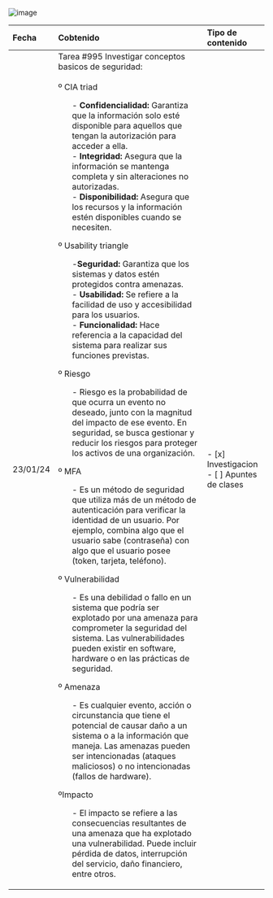 ![image](https://github.com/ValeriaCaamal/Portafolio-de-evidencias/assets/157450828/fd8aeef3-351c-4aaf-b606-7b3e718b733e)

| Fecha  | Cobtenido    | Tipo de contenido |
| :---    |  :---- |  :--- |
| 23/01/24 | Tarea #995  Investigar conceptos basicos de seguridad:<br><br> º CIA triad<br> <ol> - **Confidencialidad:** Garantiza que la información solo esté disponible para aquellos que tengan la autorización para acceder a ella.<br> - **Integridad:** Asegura que la información se mantenga completa y sin alteraciones no autorizadas.<br> - **Disponibilidad:** Asegura que los recursos y la información estén disponibles cuando se necesiten.</ol> º Usability triangle<br> <ol> -**Seguridad:** Garantiza que los sistemas y datos estén protegidos contra amenazas.<br> - **Usabilidad:** Se refiere a la facilidad de uso y accesibilidad para los usuarios.<br> - **Funcionalidad:** Hace referencia a la capacidad del sistema para realizar sus funciones previstas.</ol>º Riesgo<br> <ol> - Riesgo es la probabilidad de que ocurra un evento no deseado, junto con la magnitud del impacto de ese evento. En seguridad, se busca gestionar y reducir los riesgos para proteger los activos de una organización.</ol> º MFA<br> <ol> - Es un método de seguridad que utiliza más de un método de autenticación para verificar la identidad de un usuario. Por ejemplo, combina algo que el usuario sabe (contraseña) con algo que el usuario posee (token, tarjeta, teléfono). </ol>º Vulnerabilidad<br> <ol> - Es una debilidad o fallo en un sistema que podría ser explotado por una amenaza para comprometer la seguridad del sistema. Las vulnerabilidades pueden existir en software, hardware o en las prácticas de seguridad.</ol> º Amenaza<br> <ol> - Es cualquier evento, acción o circunstancia que tiene el potencial de causar daño a un sistema o a la información que maneja. Las amenazas pueden ser intencionadas (ataques maliciosos) o no intencionadas (fallos de hardware).</ol> ºImpacto  <ol> - El impacto se refiere a las consecuencias resultantes de una amenaza que ha explotado una vulnerabilidad. Puede incluir pérdida de datos, interrupción del servicio, daño financiero, entre otros. </ol>  | - [x] Investigacion<br> - [ ] Apuntes de clases  |

